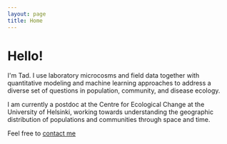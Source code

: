 ```yaml
---
layout: page
title: Home
---
```



<div class="pure-u-1-1 copy landing" markdown="1">

# Hello!

I'm Tad. I use laboratory microcosms and field data together with quantitative modeling and machine learning approaches to address a diverse set of questions in population, community, and disease ecology. 

I am currently a postdoc at the Centre for Ecological Change at the University of Helsinki, working towards understanding the geographic distribution of populations and communities through space and time. 

Feel free to [contact me](mailto:tad.a.dallas@gmail.com)

  <div class="btn-group">
    <a class="btn" href="resources/DallasCV.pdf"><i style="color:DimGray" class="fa fa-file-text-o fa-2x"></i></a>
    <a class="btn" href="https://github.com/taddallas" ><i style="color:DimGray" class="fa fa-github fa-2x"></i></a>
    <a class="btn" href="https://scholar.google.com/citations?user=baoGwQ0AAAAJ&hl=en" ><i style="color:DimGray" class="ai ai-google-scholar ai-2x"></i></a>
    <a class="btn" href="http://orcid.org/0000-0003-3328-9958" ><i style="color:DimGray" class="ai ai-orcid ai-2x"></i></a>
    <a class="btn" href="https://publons.com/author/904038/tad-dallas#profile"><i style="color:DimGray" class="ai ai-publons ai-2x"></i></a>
    <a class="btn" href="https://figshare.com/authors/Tad_Dallas/2585290"><i style="color:DimGray" class="ai ai-figshare ai-2x"></i></a>
  </div>
</div>


<!--<div class="pure-u-1-2 copy" id='hexagon' markdown="1">
</div>-->


<script src="https://cdnjs.cloudflare.com/ajax/libs/d3/3.5.6/d3.min.js" charset="utf-8"></script>



<script language="javascript" type="text/javascript">
	var margin = {
  	top: 100,
    right: 0,
    bottom: 10,
	  left: 0
		};
	var width = 400 - margin.left - margin.right - 10,
 	height = Math.min(400, window.innerHeight - margin.top - margin.bottom - 20);

 //SVG container
	var svg = d3.select('#hexagon')
	  .append("svg")
	  .attr("width", width + margin.left + margin.right)
	  .attr("height", height + margin.top + margin.bottom)
	  .append("g")
	  .attr("transform", "translate(" + margin.left + "," + margin.top + ")");

 	var SQRT3 = Math.sqrt(3),
	  hexRadius = Math.min(width, height)/2,
	  hexWidth = SQRT3 * hexRadius,
	  hexHeight = 2 * hexRadius;
	var hexagonPoly = [[0,-1],[SQRT3/2,0.5],[0,1],[-SQRT3/2,0.5],[-SQRT3/2,-0.5],[0,-1],[SQRT3/2,-0.5]];
	var hexagonPath = "m" + hexagonPoly.map(function(p){ return [p[0]*hexRadius, p[1]*hexRadius].join(','); }).join('l') + "z";

	//Create a clip path that is the same as the top hexagon
			svg.append("defs").append("clipPath")
		        .attr("id", "clip")
		        .append("path")
		        .attr("d", "M" + (width/2) + "," + (height/2) + hexagonPath);

		    //First append a group for the clip path, then a new group that can be transformed
			var circleWrapperOuter = svg.append("g")
				.attr("clip-path", "url(#clip)")
				.style("clip-path", "url(#clip)"); //make it work in safari

			var circleWrapperInner = circleWrapperOuter.append("g")
				.attr("transform", "translate(" + (width/2) + "," + (height/2) + ")")
				.style("isolation", "isolate");

			var colors = ["#1e90ff", "#1eff8d", "#ff1e90", "#ff8d1e"];

			//Create dataset with random initial positions
			randStart = [];
			for(var i = 0; i < 4*colors.length; i++) {
				randStart.push({
					rHex: Math.random() * hexWidth,
					theta: Math.random() * 2 * Math.PI,
					r: 4 + Math.random() * 30
				});
			}//for i

			//Background rectangle
			circleWrapperInner.append("rect")
				.attr("x", -hexWidth/2)
				.attr("y", -hexHeight/2)
				.attr("width", hexWidth)
				.attr("height", hexHeight)
				.style("fill", "#262626");

		    var circle = circleWrapperInner.selectAll(".dots")
		    	.data(randStart)
		    	.enter().append("circle")
		    	.attr("class", "dots")
		    	.attr("cx", function(d) { return d.rHex * Math.cos(d.theta); })
		    	.attr("cy", function(d) { return d.rHex * Math.sin(d.theta); })
		      	.attr("r", 0)
		      	.style("fill", function(d,i) {
		      		return colors[i%colors.length];
		      	})
				.style("opacity", 1)
				.style("mix-blend-mode", "screen")
				.each(move);

			circle.transition("grow")
				.duration(function(d,i) { return Math.random()*4000+500; })
				.delay(function(d,i) { return Math.random()*1000;})
				.attr("r", function(d,i) { return d.r; });

			//Place a hexagon on the scene
			svg.append("path")
				.attr("class", "hexagon")
				.attr("d", "M" + (width/2) + "," + (height/2) + hexagonPath)
				.style("stroke", "#00a6ca")
				.style("stroke-width", "4px")
				.style("fill", "none");

			//General idea from Maarten Lambrecht's block: http://bl.ocks.org/maartenzam/f35baff17a0316ad4ff6
			function move(d) {
				var currentx = parseFloat(d3.select(this).attr("cx")),
					mode = d3.select(this).style("mix-blend-mode"),
					radius = d.r;

				//Randomly define which quadrant to move next
				var sideX = currentx > 0 ? -1 : 1,
					sideY = Math.random() > 0.5 ? 1 : -1,
					randSide = Math.random();

				var newx,
					newy;

				//Move new locations along the vertical sides in 33% of the cases
				if (randSide > 0.66) {
					newx = sideX * 0.5 * SQRT3 * hexRadius - sideX*radius;
					newy = sideY * Math.random() * 0.5 * hexRadius - sideY*radius;
				} else {
					//Choose a new x location randomly,
					//the y position will be calculated later to lie on the hexagon border
					newx = sideX * Math.random() * 0.5 * SQRT3 * hexRadius;
					//Otherwise calculate the new Y position along the hexagon border
					//based on which quadrant the random x and y gave
					if (sideX > 0 && sideY > 0) {
						newy = hexRadius - (1/SQRT3)*newx;
					} else if (sideX > 0 && sideY <= 0) {
						newy = -hexRadius + (1/SQRT3)*newx;
					} else if (sideX <= 0 && sideY > 0) {
						newy = hexRadius + (1/SQRT3)*newx;
					} else if (sideX <= 0 && sideY <= 0) {
						newy = -hexRadius - (1/SQRT3)*newx;
					}//else

					//Take off a bit so it seems that the circles truly only touch the edge
					var offSetX = radius * Math.cos( 60 * Math.PI/180),
						offSetY = radius * Math.sin( 60 * Math.PI/180);
					newx = newx - sideX*offSetX;
					newy = newy - sideY*offSetY;
				}//else

				//Transition the circle to its new location
				d3.select(this)
					.transition("moveing")
					.duration(5000 + 10000*Math.random())
					.ease("linear")
					.attr("cy", newy)
					.attr("cx", newx)
					.style("mix-blend-mode", "screen")
					.each("end", move);

			}//function move

		</script>




<script>
  (function(i,s,o,g,r,a,m){i['GoogleAnalyticsObject']=r;i[r]=i[r]||function(){
  (i[r].q=i[r].q||[]).push(arguments)},i[r].l=1*new Date();a=s.createElement(o),
  m=s.getElementsByTagName(o)[0];a.async=1;a.src=g;m.parentNode.insertBefore(a,m)
  })(window,document,'script','https://www.google-analytics.com/analytics.js','ga');

  ga('create', 'UA-58262305-1', 'auto');
  ga('send', 'pageview');

</script>
